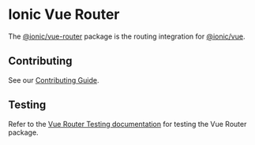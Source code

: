# Ionic Vue Router

The [@ionic/vue-router](https://www.npmjs.com/package/@ionic/vue-router) package is the routing integration for [@ionic/vue](https://www.npmjs.com/package/@ionic/vue).

## Contributing

See our [Contributing Guide](/docs/CONTRIBUTING.md).

## Testing

Refer to the [Vue Router Testing documentation](./testing.md) for testing the Vue Router package.
